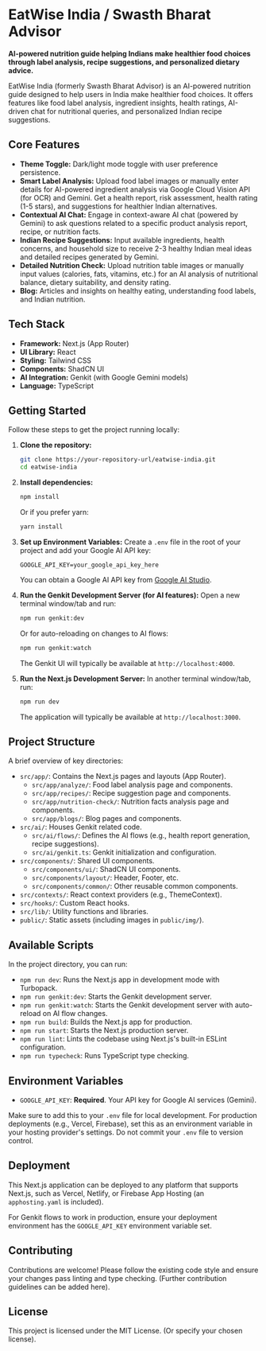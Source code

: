 
# EatWise India / Swasth Bharat Advisor

**AI-powered nutrition guide helping Indians make healthier food choices through label analysis, recipe suggestions, and personalized dietary advice.**

EatWise India (formerly Swasth Bharat Advisor) is an AI-powered nutrition guide designed to help users in India make healthier food choices. It offers features like food label analysis, ingredient insights, health ratings, AI-driven chat for nutritional queries, and personalized Indian recipe suggestions.

## Core Features

*   **Theme Toggle:** Dark/light mode toggle with user preference persistence.
*   **Smart Label Analysis:** Upload food label images or manually enter details for AI-powered ingredient analysis via Google Cloud Vision API (for OCR) and Gemini. Get a health report, risk assessment, health rating (1-5 stars), and suggestions for healthier Indian alternatives.
*   **Contextual AI Chat:** Engage in context-aware AI chat (powered by Gemini) to ask questions related to a specific product analysis report, recipe, or nutrition facts.
*   **Indian Recipe Suggestions:** Input available ingredients, health concerns, and household size to receive 2-3 healthy Indian meal ideas and detailed recipes generated by Gemini.
*   **Detailed Nutrition Check:** Upload nutrition table images or manually input values (calories, fats, vitamins, etc.) for an AI analysis of nutritional balance, dietary suitability, and density rating.
*   **Blog:** Articles and insights on healthy eating, understanding food labels, and Indian nutrition.

## Tech Stack

*   **Framework:** Next.js (App Router)
*   **UI Library:** React
*   **Styling:** Tailwind CSS
*   **Components:** ShadCN UI
*   **AI Integration:** Genkit (with Google Gemini models)
*   **Language:** TypeScript

## Getting Started

Follow these steps to get the project running locally:

1.  **Clone the repository:**
    ```bash
    git clone https://your-repository-url/eatwise-india.git
    cd eatwise-india
    ```

2.  **Install dependencies:**
    ```bash
    npm install
    ```
    Or if you prefer yarn:
    ```bash
    yarn install
    ```

3.  **Set up Environment Variables:**
    Create a `.env` file in the root of your project and add your Google AI API key:
    ```env
    GOOGLE_API_KEY=your_google_api_key_here
    ```
    You can obtain a Google AI API key from [Google AI Studio](https://aistudio.google.com/app/apikey).

4.  **Run the Genkit Development Server (for AI features):**
    Open a new terminal window/tab and run:
    ```bash
    npm run genkit:dev
    ```
    Or for auto-reloading on changes to AI flows:
    ```bash
    npm run genkit:watch
    ```
    The Genkit UI will typically be available at `http://localhost:4000`.

5.  **Run the Next.js Development Server:**
    In another terminal window/tab, run:
    ```bash
    npm run dev
    ```
    The application will typically be available at `http://localhost:3000`.

## Project Structure

A brief overview of key directories:

*   `src/app/`: Contains the Next.js pages and layouts (App Router).
    *   `src/app/analyze/`: Food label analysis page and components.
    *   `src/app/recipes/`: Recipe suggestion page and components.
    *   `src/app/nutrition-check/`: Nutrition facts analysis page and components.
    *   `src/app/blogs/`: Blog pages and components.
*   `src/ai/`: Houses Genkit related code.
    *   `src/ai/flows/`: Defines the AI flows (e.g., health report generation, recipe suggestions).
    *   `src/ai/genkit.ts`: Genkit initialization and configuration.
*   `src/components/`: Shared UI components.
    *   `src/components/ui/`: ShadCN UI components.
    *   `src/components/layout/`: Header, Footer, etc.
    *   `src/components/common/`: Other reusable common components.
*   `src/contexts/`: React context providers (e.g., ThemeContext).
*   `src/hooks/`: Custom React hooks.
*   `src/lib/`: Utility functions and libraries.
*   `public/`: Static assets (including images in `public/img/`).

## Available Scripts

In the project directory, you can run:

*   `npm run dev`: Runs the Next.js app in development mode with Turbopack.
*   `npm run genkit:dev`: Starts the Genkit development server.
*   `npm run genkit:watch`: Starts the Genkit development server with auto-reload on AI flow changes.
*   `npm run build`: Builds the Next.js app for production.
*   `npm run start`: Starts the Next.js production server.
*   `npm run lint`: Lints the codebase using Next.js's built-in ESLint configuration.
*   `npm run typecheck`: Runs TypeScript type checking.

## Environment Variables

*   `GOOGLE_API_KEY`: **Required**. Your API key for Google AI services (Gemini).

Make sure to add this to your `.env` file for local development. For production deployments (e.g., Vercel, Firebase), set this as an environment variable in your hosting provider's settings. Do not commit your `.env` file to version control.

## Deployment

This Next.js application can be deployed to any platform that supports Next.js, such as Vercel, Netlify, or Firebase App Hosting (an `apphosting.yaml` is included).

For Genkit flows to work in production, ensure your deployment environment has the `GOOGLE_API_KEY` environment variable set.

## Contributing

Contributions are welcome! Please follow the existing code style and ensure your changes pass linting and type checking. (Further contribution guidelines can be added here).

## License

This project is licensed under the MIT License. (Or specify your chosen license).

